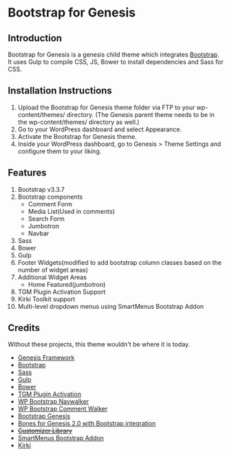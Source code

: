 # Bootstrap for Genesis

## Introduction

Bootstrap for Genesis is a genesis child theme which integrates [Bootstrap](http://getbootstrap.com/). It uses Gulp to compile CSS, JS, Bower to install dependencies and Sass for CSS. 

## Installation Instructions

1. Upload the Bootstrap for Genesis theme folder via FTP to your wp-content/themes/ directory. (The Genesis parent theme needs to be in the wp-content/themes/ directory as well.)
2. Go to your WordPress dashboard and select Appearance.
3. Activate the Bootstrap for Genesis theme.
4. Inside your WordPress dashboard, go to Genesis > Theme Settings and configure them to your liking.

## Features

1. Bootstrap v3.3.7
2. Bootstrap components
	* Comment Form
	* Media List(Used in comments)
	* Search Form
	* Jumbotron
	* Navbar
3. Sass
4. Bower
5. Gulp
6. Footer Widgets(modified to add bootstrap column classes based on the number of widget areas)
7. Additional Widget Areas
	* Home Featured(jumbotron)
8. TGM Plugin Activation Support
9. Kirki Toolkit support
10. Multi-level dropdown menus using SmartMenus Bootstrap Addon

## Credits

Without these projects, this theme wouldn't be where it is today.

* [Genesis Framework](http://my.studiopress.com/themes/genesis/)
* [Bootstrap](http://getbootstrap.com)
* [Sass](http://sass-lang.com/)
* [Gulp](http://gulpjs.com/)
* [Bower](https://github.com/bower/bower)
* [TGM Plugin Activation](http://tgmpluginactivation.com/)
* [WP Bootstrap Navwalker](https://github.com/twittem/wp-bootstrap-navwalker)
* [WP Bootstrap Comment Walker](https://github.com/ediamin/wp-bootstrap-comment-walker)
* [Bootstrap Genesis](https://github.com/salcode/bootstrap-genesis)
* [Bones for Genesis 2.0 with Bootstrap integration](https://github.com/jer0dh/bones-for-genesis-2-0-bootstrap)
* ~~[Customizer Library](https://github.com/devinsays/customizer-library)~~
* [SmartMenus Bootstrap Addon](http://www.smartmenus.org/)
* [Kirki](http://kirki.org/)